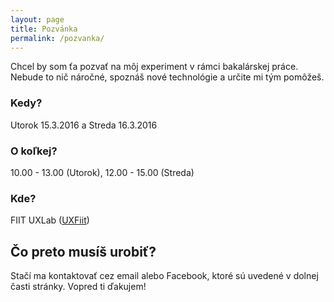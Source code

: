 ```yaml
---
layout: page
title: Pozvánka
permalink: /pozvanka/
---
```


Chcel by som ťa pozvať na môj experiment v rámci bakalárskej práce. Nebude to nič náročné, spoznáš nové technológie a určite mi tým pomôžeš.

### **Kedy?** 
Utorok 15.3.2016 a Streda 16.3.2016

### **O koľkej?** 
10.00 - 13.00 (Utorok),
12.00 - 15.00 (Streda)

### **Kde?** 
FIIT UXLab ([UXFiit](http://ux.fiit.stuba.sk/))


## Čo preto musíš urobiť?
Stačí ma kontaktovať cez email alebo Facebook, ktoré sú uvedené v dolnej časti stránky. Vopred ti ďakujem!
